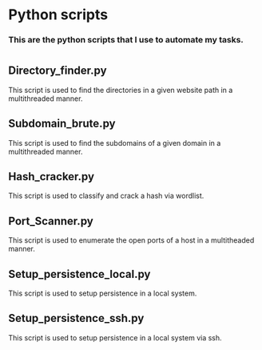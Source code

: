 # Python scripts

### This are the python scripts that I use to automate my tasks.

#
## Directory_finder.py
 This script is used to find the directories in a given website path in a multithreaded manner.
 ## Subdomain_brute.py
 This script is used to find the subdomains of a given domain in a multithreaded manner.
 ## Hash_cracker.py
 This script is used to classify and crack a hash via wordlist.
 ## Port_Scanner.py
 This script is used to enumerate the open ports of a host in a multitheaded manner.
 ## Setup_persistence_local.py
 This script is used to setup persistence in a local system.
 ## Setup_persistence_ssh.py
 This script is used to setup persistence in a local system via ssh.